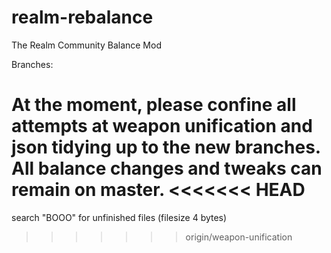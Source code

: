 realm-rebalance
===============

The Realm Community Balance Mod

Branches:

At the moment, please confine all attempts at weapon unification and json tidying up to the new branches. All balance changes and tweaks can remain on master.
<<<<<<< HEAD
=======
search "BOOO" for unfinished files (filesize 4 bytes)
>>>>>>> origin/weapon-unification
